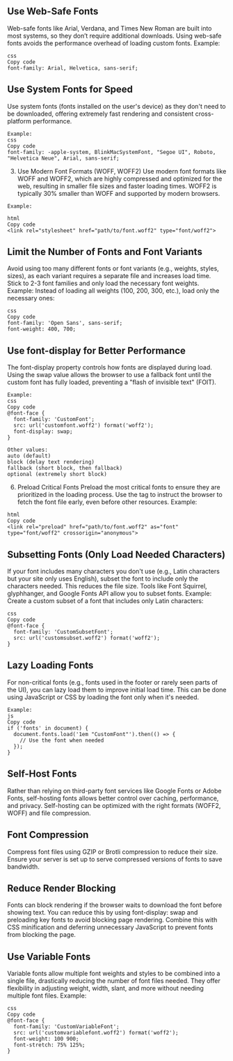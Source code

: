 ## Use Web-Safe Fonts
Web-safe fonts like Arial, Verdana, and Times New Roman are built into most systems, so they don’t require additional downloads.
Using web-safe fonts avoids the performance overhead of loading custom fonts.
Example:
```
css
Copy code
font-family: Arial, Helvetica, sans-serif;
```
## Use System Fonts for Speed
Use system fonts (fonts installed on the user's device) as they don't need to be downloaded, offering extremely fast rendering and consistent cross-platform performance.
```
Example:
css
Copy code
font-family: -apple-system, BlinkMacSystemFont, "Segoe UI", Roboto, "Helvetica Neue", Arial, sans-serif;
```

3. Use Modern Font Formats (WOFF, WOFF2)
Use modern font formats like WOFF and WOFF2, which are highly compressed and optimized for the web, resulting in smaller file sizes and faster loading times.
WOFF2 is typically 30% smaller than WOFF and supported by modern browsers.
```
Example:

html
Copy code
<link rel="stylesheet" href="path/to/font.woff2" type="font/woff2">
```

##  Limit the Number of Fonts and Font Variants
Avoid using too many different fonts or font variants (e.g., weights, styles, sizes), as each variant requires a separate file and increases load time.
Stick to 2-3 font families and only load the necessary font weights.
Example: Instead of loading all weights (100, 200, 300, etc.), load only the necessary ones:
```
css
Copy code
font-family: 'Open Sans', sans-serif;
font-weight: 400, 700;
```

## Use font-display for Better Performance
The font-display property controls how fonts are displayed during load. Using the swap value allows the browser to use a fallback font until the custom font has fully loaded, preventing a "flash of invisible text" (FOIT).
```
Example:
css
Copy code
@font-face {
  font-family: 'CustomFont';
  src: url('customfont.woff2') format('woff2');
  font-display: swap;
}
```
```
Other values:
auto (default)
block (delay text rendering)
fallback (short block, then fallback)
optional (extremely short block)
```

6. Preload Critical Fonts
Preload the most critical fonts to ensure they are prioritized in the loading process. Use the <link rel="preload"> tag to instruct the browser to fetch the font file early, even before other resources.
Example:
```
html
Copy code
<link rel="preload" href="path/to/font.woff2" as="font" type="font/woff2" crossorigin="anonymous">
```

## Subsetting Fonts (Only Load Needed Characters)
If your font includes many characters you don't use (e.g., Latin characters but your site only uses English), subset the font to include only the characters needed. This reduces the file size.
Tools like Font Squirrel, glyphhanger, and Google Fonts API allow you to subset fonts.
Example: Create a custom subset of a font that includes only Latin characters:
```
css
Copy code
@font-face {
  font-family: 'CustomSubsetFont';
  src: url('customsubset.woff2') format('woff2');
}
```
## Lazy Loading Fonts
For non-critical fonts (e.g., fonts used in the footer or rarely seen parts of the UI), you can lazy load them to improve initial load time.
This can be done using JavaScript or CSS by loading the font only when it's needed.
```
Example:
js
Copy code
if ('fonts' in document) {
  document.fonts.load('1em "CustomFont"').then(() => {
    // Use the font when needed
  });
}
```

##  Self-Host Fonts
Rather than relying on third-party font services like Google Fonts or Adobe Fonts, self-hosting fonts allows better control over caching, performance, and privacy.
Self-hosting can be optimized with the right formats (WOFF2, WOFF) and file compression.

## Font Compression
Compress font files using GZIP or Brotli compression to reduce their size.
Ensure your server is set up to serve compressed versions of fonts to save bandwidth.

## Reduce Render Blocking
Fonts can block rendering if the browser waits to download the font before showing text. You can reduce this by using font-display: swap and preloading key fonts to avoid blocking page rendering.
Combine this with CSS minification and deferring unnecessary JavaScript to prevent fonts from blocking the page.

## Use Variable Fonts
Variable fonts allow multiple font weights and styles to be combined into a single file, drastically reducing the number of font files needed.
They offer flexibility in adjusting weight, width, slant, and more without needing multiple font files.
Example:
```
css
Copy code
@font-face {
  font-family: 'CustomVariableFont';
  src: url('customvariablefont.woff2') format('woff2');
  font-weight: 100 900;
  font-stretch: 75% 125%;
}
```
